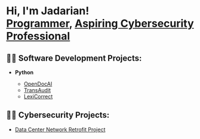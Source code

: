 <h1>Hi, I'm Jadarian! <br/><a href="https://github.com/jbritt23">Programmer</a>, <a href="https://www.linkedin.com/in/jadarian-britt/">Aspiring Cybersecurity Professional</a>

<h2>👨‍💻 Software Development Projects:</h2>

- <b>Python</b>

  - [OpenDocAI](https://github.com/Jbritt23/OpenDocAI)
  - [TransAudit](https://github.com/Jbritt23/TransAudit)
  - [LexiCorrect](https://github.com/Jbritt23/LexiCorrect)


<h2>👨‍💻 Cybersecurity Projects:</h2>

  - [Data Center Network Retrofit Project](https://github.com/Jbritt23/Data-Center-Network-Retrofit-Project)


